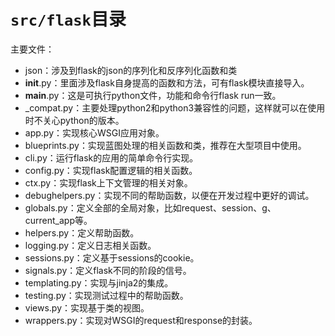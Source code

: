# `src/flask`目录
主要文件：
* json：涉及到flask的json的序列化和反序列化函数和类
* __init__.py：里面涉及flask自身提高的函数和方法，可有flask模块直接导入。
* __main__.py：这是可执行python文件，功能和命令行flask run一致。
* _compat.py：主要处理python2和python3兼容性的问题，这样就可以在使用时不关心python的版本。  
* app.py：实现核心WSGI应用对象。 
* blueprints.py：实现蓝图处理的相关函数和类，推荐在大型项目中使用。
* cli.py：运行flask的应用的简单命令行实现。
* config.py：实现flask配置逻辑的相关函数。
* ctx.py：实现flask上下文管理的相关对象。
* debughelpers.py：实现不同的帮助函数，以便在开发过程中更好的调试。
* globals.py：定义全部的全局对象，比如request、session、g、current_app等。
* helpers.py：定义帮助函数。
* logging.py：定义日志相关函数。
* sessions.py：定义基于sessions的cookie。
* signals.py：定义flask不同的阶段的信号。
* templating.py：实现与jinja2的集成。
* testing.py：实现测试过程中的帮助函数。
* views.py：实现基于类的视图。
* wrappers.py：实现对WSGI的request和response的封装。
